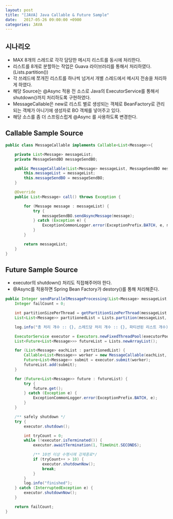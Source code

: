 ```yaml
---
layout: post
title: "[JAVA] Java Callable & Future Sample"
date:   2017-05-26 09:00:00 +0900
categories: JAVA 
---
```


## 시나리오
 - MAX 8개의 스레드로 각각 담당한 메시지 리스트를 동시에 처리한다.
 - 리스트를 8개로 분할하는 작업은 Guava 라이브러리를 통해서 처리하였다. (Lists.partition())
 - 각 쓰레드에 쪼개진 리스트를 하나씩 넘겨서 개별 스레드에서 메시지 전송을 처리하게 하였다.
 - 해당 Source는 @Async 적용 전 소스로 Java의 ExecutorService를 통해서 shutdown()까지 처리하도록 구현하였다.
 - MessageCallable은 new로 리스트 별로 생성되는 객체로 BeanFactory로 관리되는 객체가 아니기에 생성자로 BO 객체를 넣어주고 있다.
 - 해당 소스를 좀 더 스프링스럽게 @Async 를 사용하도록 변경한다. 

## Callable Sample Source

~~~java
public class MessageCallable implements Callable<List<Message>>{

    private List<Message> messageList;
    private MessageSendBO messageSendBO;

    public MessageCallable(List<Message> messageList, MessageSendBO messageSendBO) {
        this.messageList = messageList;
        this.messageSendBO = messageSendBO;
    }

    @Override
    public List<Message> call() throws Exception {

        for (Message message : messageList) {
            try {
                messageSendBO.sendAsyncMessage(message);
            } catch (Exception e) {
                ExceptionCommonLogger.error(ExceptionPrefix.BATCH, e, message);
            }
        }

        return messageList;
    }
}
~~~

## Future Sample Source

- executor의 shutdown() 처리도 직접해주어야 한다.
- @Async를 적용하면 Spring Bean Factory가 destory()를 통해 처리해준다.

~~~java
public Integer sendParallelMessageProcessing(List<Message> messageList, Integer executorPoolSize) {
    Integer failCount = 0;

    int partitionSizePerThread = getPartitionSizePerThread(messageList.size(), executorPoolSize);
    List<List<Message>> partitionedList = Lists.partition(messageList, partitionSizePerThread); // 최대 8개의 Thread 가 동작할 수 있는 적절한 값을 찾는다.

    log.info("총 처리 개수 :: {}, 스레드당 처리 개수 :: {}, 파티션된 리스트 개수) :: {}", messageList.size(), partitionSizePerThread, partitionedList.size());

    ExecutorService executor = Executors.newFixedThreadPool(executorPoolSize);
    List<Future<List<Message>>> futureList = Lists.newArrayList();

    for (List<Message> eachList : partitionedList) {
        Callable<List<Message>> worker = new MessageCallable(eachList, messageSendBO);
        Future<List<Message>> submit = executor.submit(worker);
        futureList.add(submit);
    }

    for (Future<List<Message>> future : futureList) {
        try {
            future.get();
        } catch (Exception e) {
            ExceptionCommonLogger.error(ExceptionPrefix.BATCH, e);
        }
    }

    /** safely shutdown */
    try {
        executor.shutdown();

        int tryCount = 0;
        while (!executor.isTerminated()) {
            executor.awaitTermination(1, TimeUnit.SECONDS);

            /** 10번 이상 수행시에 강제종료*/
            if (tryCount++ > 10) {
                executor.shutdownNow();
                break;
            }
        }
        log.info("finished");
    } catch (InterruptedException e) {
        executor.shutdownNow();
    }

    return failCount;
}
~~~
    